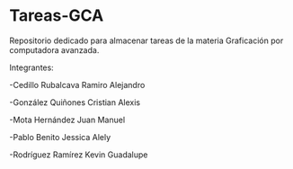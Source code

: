 # Tareas-GCA
Repositorio dedicado para almacenar tareas de la materia Graficación por computadora avanzada.

Integrantes:

-Cedillo Rubalcava Ramiro Alejandro

-González Quiñones Cristian Alexis

-Mota Hernández Juan Manuel

-Pablo Benito Jessica Alely

-Rodríguez Ramírez Kevin Guadalupe
